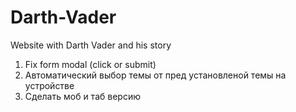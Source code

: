 # Darth-Vader
Website with Darth Vader and his story

1) Fix form modal (click or submit)
2) Автоматический выбор темы от пред установленой темы на устройстве
3) Сделать моб и таб версию
